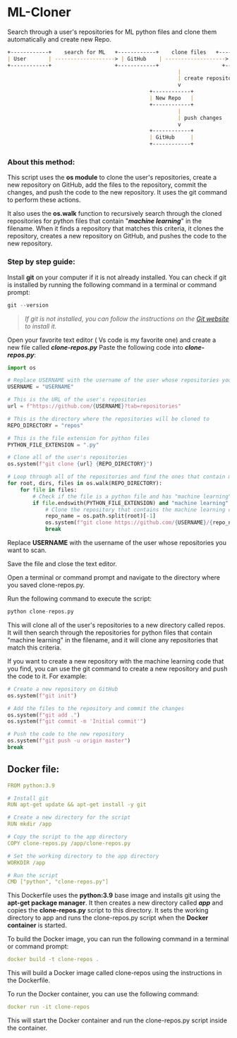 # ML-Cloner
Search through a user's repositories for ML python files and clone them automatically and create new Repo.
```markdown
+------------+    search for ML   +------------+    clone files   +------------+
| User       | -------------------> | GitHub    | -------------------> | Local    |
+------------+                    +------------+                    +------------+
                                                      |
                                                      | create repository
                                                      v
                                             +------------+
                                             | New Repo   |
                                             +------------+
                                                      |
                                                      | push changes
                                                      v
                                             +------------+
                                             | GitHub     |
                                             +------------+

```

### About this method:
This script uses the **os module** to clone the user's repositories, create a new repository on GitHub, add the files to the repository, commit the changes, and push the code to the new repository. It uses the git command to perform these actions.

It also uses the **os.walk** function to recursively search through the cloned repositories for python files that contain "***machine learning***" in the filename. When it finds a repository that matches this criteria, it clones the repository, creates a new repository on GitHub, and pushes the code to the new repository.

### Step by step guide: 

 Install **git** on your computer if it is not already installed. You can check if git is installed by running the following command in a terminal or command prompt:
```python
git --version
```
> *If git is not installed, you can follow the instructions on the [Git website](https://git-scm.com/book/en/v2/Getting-Started-Installing-Git "Git website") to install it.*

Open your favorite text editor ( Vs code is my favorite one)  and create a new file called ***clone-repos.py***
Paste the following code into ***clone-repos.py***:
```python
import os

# Replace USERNAME with the username of the user whose repositories you want to scan
USERNAME = "USERNAME"

# This is the URL of the user's repositories
url = f"https://github.com/{USERNAME}?tab=repositories"

# This is the directory where the repositories will be cloned to
REPO_DIRECTORY = "repos"

# This is the file extension for python files
PYTHON_FILE_EXTENSION = ".py"

# Clone all of the user's repositories
os.system(f"git clone {url} {REPO_DIRECTORY}")

# Loop through all of the repositories and find the ones that contain machine learning code
for root, dirs, files in os.walk(REPO_DIRECTORY):
    for file in files:
        # Check if the file is a python file and has "machine learning" in the filename
        if file.endswith(PYTHON_FILE_EXTENSION) and "machine learning" in file:
            # Clone the repository that contains the machine learning code
            repo_name = os.path.split(root)[-1]
            os.system(f"git clone https://github.com/{USERNAME}/{repo_name}.git")
            break

```
Replace **USERNAME** with the username of the user whose repositories you want to scan.

Save the file and close the text editor.

Open a terminal or command prompt and navigate to the directory where you saved clone-repos.py.

Run the following command to execute the script:
```python
python clone-repos.py

```
This will clone all of the user's repositories to a new directory called repos. It will then search through the repositories for python files that contain "machine learning" in the filename, and it will clone any repositories that match this criteria.

If you want to create a new repository with the machine learning code that you find, you can use the git command to create a new repository and push the code to it. For example:
```python
# Create a new repository on GitHub
os.system(f"git init")

# Add the files to the repository and commit the changes
os.system(f"git add .")
os.system(f"git commit -m 'Initial commit'")

# Push the code to the new repository
os.system(f"git push -u origin master")
break

```
## Docker file:
```yaml
FROM python:3.9

# Install git
RUN apt-get update && apt-get install -y git

# Create a new directory for the script
RUN mkdir /app

# Copy the script to the app directory
COPY clone-repos.py /app/clone-repos.py

# Set the working directory to the app directory
WORKDIR /app

# Run the script
CMD ["python", "clone-repos.py"]

```
This Dockerfile uses the **python:3.9** base image and installs git using the **apt-get package manager**. It then creates a new directory called ***app*** and copies the **clone-repos.py** script to this directory. It sets the working directory to app and runs the clone-repos.py script when the **Docker container** is started. 

To build the Docker image, you can run the following command in a terminal or command prompt:
```yaml
docker build -t clone-repos .
```
This will build a Docker image called clone-repos using the instructions in the Dockerfile.


To run the Docker container, you can use the following command:
```yaml
docker run -it clone-repos

```
This will start the Docker container and run the clone-repos.py script inside the container.

 
